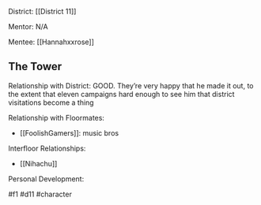 District: [[District 11]]

Mentor: N/A

Mentee: [[Hannahxxrose]]

## The Tower
Relationship with District: GOOD. They’re very happy that he made it out, to the extent that eleven campaigns hard enough to see him that district visitations become a thing

Relationship with Floormates: 
- [[FoolishGamers]]: music bros

Interfloor Relationships: 
- [[Nihachu]]

Personal Development:


#f1 #d11 #character